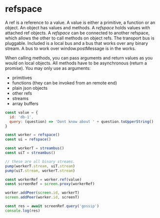 # refspace

A ref is a reference to a value. A value is either a primitive, a function or an object. An object has values and methods. A *refspace* holds values with attached ref objects. A *refspace* can be connected to another refspace, which allows the other to call methods on object refs. The transport bus is pluggable. Included is a local bus and a bus that works over any binary stream. A bus to work over window.postMessage is in the works.

When calling methods, you can pass arguments and return values as you would on local objects. All methods have to be asynchronous (return a promise). You may only use as arguments:

* primitives
* functions (they can be invoked from an remote end)
* plain json objects
* other refs
* streams
* array buffers


```javascript
const value = {
  id: 'db-1',
  query: (question) => 'Dont know about ' + question.toUpperString()
}

const worker = refspace()
const ui = refspace()

const workerT = streambus()
const uiT = streambus()

// these are all binary streams.
pump(workerT.stream, uiT.stream)
pump(uiT.stream, workerT.stream)

const workerRef = worker.ref(value)
const screenRef = screen.proxy(workerRef)

worker.addPeer(screen.id, workerT)
screen.addPeer(worker.id, screenT)

const res = await screenRef.query('gossip')
console.log(res)
```


